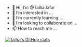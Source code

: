 - 👋 Hi, I’m @TalhaJafar
- 👀 I’m interested in ...
- 🌱 I’m currently learning ...
- 💞️ I’m looking to collaborate on ...
- 📫 How to reach me ...

<!---
TalhaJafar/TalhaJafar is a ✨ special ✨ repository because its `README.md` (this file) appears on your GitHub profile.
You can click the Preview link to take a look at your changes.
--->
[![Talha's GitHub stats](https://github-readme-stats.vercel.app/api?username=TalhaJafar)](https://github.com/TalhaJafar/github-readme-stats)
